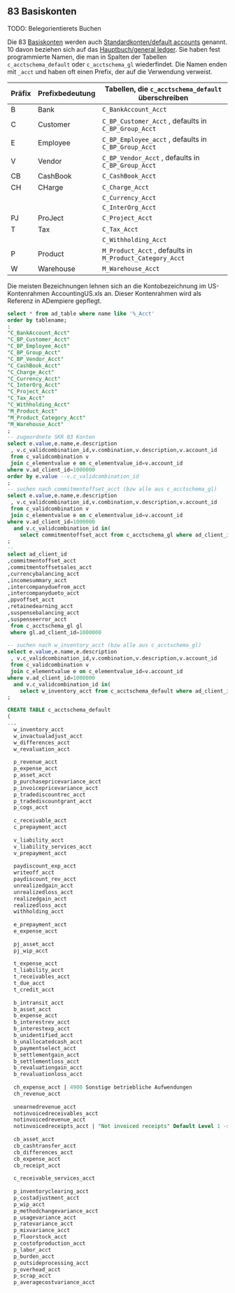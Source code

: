## 83 Basiskonten

TODO: Belegorientierets Buchen

Die 83 [Basiskonten](http://wiki.idempiere.org/de/Basiskonten) werden auch [Standardkonten/default accounts](http://wiki.idempiere.org/de/Standardkonten) genannt. 10 davon beziehen sich auf das [Hauptbuch/general ledger](https://de.wikipedia.org/wiki/Buchf%C3%BChrung#Hauptbuch). Sie haben fest programmierte Namen, die man in Spalten der Tabellen ``c_acctschema_default`` oder ``c_acctschema_gl`` wiederfindet. Die Namen enden mit ``_acct`` und haben oft einen Prefix, der auf die Verwendung verweist. 

Präfix  | Prefixbedeutung | Tabellen, die ``c_acctschema_default`` überschreiben
------- | --------------- | ----------
B       | Bank            | ``C_BankAccount_Acct``  
C       | Customer        | ``C_BP_Customer_Acct`` , defaults in  ``C_BP_Group_Acct``
E       | Employee        | ``C_BP_Employee_acct`` , defaults in  ``C_BP_Group_Acct``
V       | Vendor          | ``C_BP_Vendor_Acct`` , defaults in  ``C_BP_Group_Acct`` 
CB      | CashBook        | ``C_CashBook_Acct``
CH      | CHarge          | ``C_Charge_Acct``  
`` `` | `` ``       | ``C_Currency_Acct``
`` `` | `` ``       | ``C_InterOrg_Acct``
PJ      | ProJect         | ``C_Project_Acct`` 
T       | Tax             | ``C_Tax_Acct``  
`` `` | `` ``       | ``C_Withholding_Acct``
P       | Product         | ``M_Product_Acct`` , defaults in  ``M_Product_Category_Acct``  
W       | Warehouse       | ``M_Warehouse_Acct`` 

Die meisten Bezeichnungen lehnen sich an die Kontobezeichnung im US-Kontenrahmen AccountingUS.xls an. Dieser Kontenrahmen wird als Referenz in ADempiere gepflegt.

```sql
select * from ad_table where name like '%_Acct'
order by tablename;
:
"C_BankAccount_Acct"
"C_BP_Customer_Acct"
"C_BP_Employee_Acct"
"C_BP_Group_Acct"
"C_BP_Vendor_Acct"
"C_CashBook_Acct"
"C_Charge_Acct"
"C_Currency_Acct"
"C_InterOrg_Acct"
"C_Project_Acct"
"C_Tax_Acct"
"C_Withholding_Acct"
"M_Product_Acct"
"M_Product_Category_Acct"
"M_Warehouse_Acct"
;
-- zugeordnete SKR 03 Konten
select e.value,e.name,e.description 
 , v.c_validcombination_id,v.combination,v.description,v.account_id 
 from c_validcombination v
 join c_elementvalue e on c_elementvalue_id=v.account_id
where v.ad_client_id=1000000
order by e.value --v.c_validcombination_id
;
-- suchen nach commitmentoffset_acct (bzw alle aus c_acctschema_gl)
select e.value,e.name,e.description 
 , v.c_validcombination_id,v.combination,v.description,v.account_id 
 from c_validcombination v
 join c_elementvalue e on c_elementvalue_id=v.account_id
where v.ad_client_id=1000000 
  and v.c_validcombination_id in( 
    select commitmentoffset_acct from c_acctschema_gl where ad_client_id=1000000 )
;
--
select ad_client_id
,commitmentoffset_acct
,commitmentoffsetsales_acct
,currencybalancing_acct
,incomesummary_acct
,intercompanyduefrom_acct
,intercompanydueto_acct
,ppvoffset_acct
,retainedearning_acct
,suspensebalancing_acct
,suspenseerror_acct
 from c_acctschema_gl gl
 where gl.ad_client_id=1000000
 
-- suchen nach w_inventory_acct (bzw alle aus c_acctschema_gl)
select e.value,e.name,e.description 
 , v.c_validcombination_id,v.combination,v.description,v.account_id 
 from c_validcombination v
 join c_elementvalue e on c_elementvalue_id=v.account_id
where v.ad_client_id=1000000 
  and v.c_validcombination_id in( 
    select w_inventory_acct from c_acctschema_default where ad_client_id=1000000 )
;

CREATE TABLE c_acctschema_default
(
...
  w_inventory_acct 
  w_invactualadjust_acct 
  w_differences_acct 
  w_revaluation_acct 
  
  p_revenue_acct 
  p_expense_acct 
  p_asset_acct 
  p_purchasepricevariance_acct 
  p_invoicepricevariance_acct 
  p_tradediscountrec_acct 
  p_tradediscountgrant_acct 
  p_cogs_acct 
  
  c_receivable_acct 
  c_prepayment_acct 
  
  v_liability_acct 
  v_liability_services_acct 
  v_prepayment_acct 
  
  paydiscount_exp_acct 
  writeoff_acct 
  paydiscount_rev_acct 
  unrealizedgain_acct 
  unrealizedloss_acct 
  realizedgain_acct 
  realizedloss_acct 
  withholding_acct 
  
  e_prepayment_acct 
  e_expense_acct 
  
  pj_asset_acct 
  pj_wip_acct 
  
  t_expense_acct 
  t_liability_acct 
  t_receivables_acct 
  t_due_acct 
  t_credit_acct 
  
  b_intransit_acct 
  b_asset_acct 
  b_expense_acct 
  b_interestrev_acct 
  b_interestexp_acct 
  b_unidentified_acct 
  b_unallocatedcash_acct 
  b_paymentselect_acct 
  b_settlementgain_acct 
  b_settlementloss_acct 
  b_revaluationgain_acct 
  b_revaluationloss_acct 
  
  ch_expense_acct | 4900 Sonstige betriebliche Aufwendungen 
  ch_revenue_acct 
  
  unearnedrevenue_acct 
  notinvoicedreceivables_acct 
  notinvoicedrevenue_acct 
  notinvoicedreceipts_acct | "Not invoiced receipts" Default Level 1 -> BP_Group 	3200 Wareneingang 
  
  cb_asset_acct 
  cb_cashtransfer_acct 
  cb_differences_acct 
  cb_expense_acct 
  cb_receipt_acct 
  
  c_receivable_services_acct 
  
  p_inventoryclearing_acct 
  p_costadjustment_acct 
  p_wip_acct 
  p_methodchangevariance_acct 
  p_usagevariance_acct 
  p_ratevariance_acct 
  p_mixvariance_acct 
  p_floorstock_acct 
  p_costofproduction_acct 
  p_labor_acct 
  p_burden_acct 
  p_outsideprocessing_acct 
  p_overhead_acct 
  p_scrap_acct 
  p_averagecostvariance_acct 
```